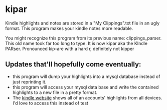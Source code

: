 # kipar

Kindle highlights and notes are stored in a "My Clippings".txt file in an ugly format. This program makes your kindle notes more readable.

You might recognize this program from its previous name: clippings_parser. This old name took far too long to type. It is now kipar aka the KIndle PARser. Pronounced kip-are with a hard r, definitely not kipper

## Updates that'll hopefully come eventually:
 - this program will dump your highlights into a mysql database instead of just reprinting it. 
 - this program will access your mysql data base and write the contained highlights to a new file in a pretty format.
 - The [kindle website](https://kindle.amazon.com/your_highlights) shows all of an accounts' highlights from all devices. I'd love to access this instead of 
test

